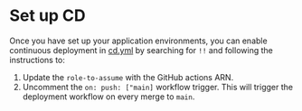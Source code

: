 # Set up CD

Once you have set up your application environments, you can enable continuous deployment in [cd.yml](../.github/workflows/cd.yml) by searching for `!!` and following the instructions to:

1. Update the `role-to-assume` with the GitHub actions ARN.
2. Uncomment the `on: push: ["main]` workflow trigger. This will trigger the deployment workflow on every merge to `main`.
